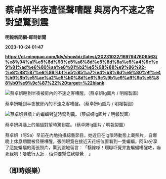 # 蔡卓妍半夜遭怪聲嘈醒 與房內不速之客對望驚到震
**明報新聞網-即時新聞**

**2023-10-24 01:47**

**https://ol.mingpao.com/ldy/showbiz/latest/20231022/1697947606563/%e8%94%a1%e5%8d%93%e5%a6%8d%e5%8d%8a%e5%a4%9c%e9%81%ad%e6%80%aa%e8%81%b2%e5%98%88%e9%86%92-%e8%88%87%e6%88%bf%e5%85%a7%e4%b8%8d%e9%80%9f%e4%b9%8b%e5%ae%a2%e5%b0%8d%e6%9c%9b%e9%a9%9a%e5%88%b0%e9%9c%87%22%20target=%22blank**

![蔡卓妍睡到半夜被房內的不速之客嘈醒。（蔡卓妍Ig圖片 / 明報製圖）](https://fs.mingpao.com/ldy/20231022/s00009/57a1ff42e2e94818d42b85d2cb154190.jpg)

蔡卓妍睡到半夜被房內的不速之客嘈醒。（蔡卓妍Ig圖片 / 明報製圖）

![蔡卓妍與牆上的蝙蝠對望時驚到震。（蔡卓妍Ig圖片 / 明報製圖）](https://fs.mingpao.com/ldy/20231022/s00009/57ba1af400fc3a14e07a60756af351f4.jpg)

蔡卓妍與牆上的蝙蝠對望時驚到震。（蔡卓妍Ig圖片 / 明報製圖）

蔡卓妍（阿Sa）早前在內地拍攝綜藝節目，她近日在Ig限時動態上載照片，自爆晚上休息期間被怪聲嘈醒，張開眼竟在接近天花板位置看到一隻蝙蝠。阿Sa分享了這隻蝙蝠的兩張照片，驚到震地留言︰「黐線㗎！瞓瞓吓覺畀隻蝙蝠嘈醒咗，嚇死我喇！唔敢行太近... 佢仲要望住我瞓覺... 」

（即時娛樂）
------